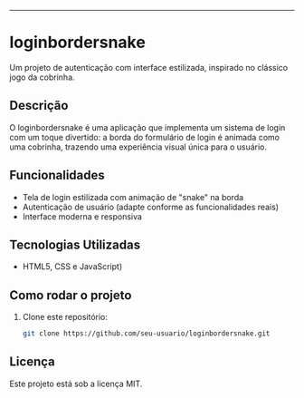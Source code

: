 ---

# loginbordersnake

Um projeto de autenticação com interface estilizada, inspirado no clássico jogo da cobrinha.

## Descrição

O loginbordersnake é uma aplicação que implementa um sistema de login com um toque divertido: a borda do formulário de login é animada como uma cobrinha, trazendo uma experiência visual única para o usuário.

## Funcionalidades

- Tela de login estilizada com animação de "snake" na borda
- Autenticação de usuário (adapte conforme as funcionalidades reais)
- Interface moderna e responsiva

## Tecnologias Utilizadas

- HTML5, CSS e JavaScript)

## Como rodar o projeto

1. Clone este repositório:
   ```bash
   git clone https://github.com/seu-usuario/loginbordersnake.git
   ```


## Licença

Este projeto está sob a licença MIT.
